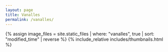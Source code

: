 ```yaml
---
layout: page
title: Vanalles
permalink: /vanalles/
---
```

{% assign image_files = site.static_files | where: "vanalles", true | sort: "modified_time" | reverse %}
{% include_relative includes/thumbnails.html %}